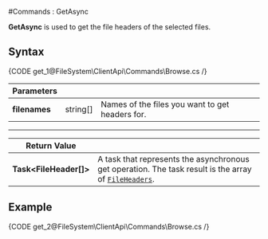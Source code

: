 #Commands : GetAsync

**GetAsync** is used to get the file headers of the selected files.

## Syntax

{CODE get_1@FileSystem\ClientApi\Commands\Browse.cs /}

| Parameters | | |
| ------------- | ------------- | ----- |
| **filenames** | string[] | Names of the files you want to get headers for. |

<hr />

| Return Value | |
| ------------- | ------------- |
| **Task&lt;FileHeader[]&gt;** | A task that represents the asynchronous get operation. The task result is the array of [`FileHeaders`](../../../../../glossary/file-header). |

## Example

{CODE get_2@FileSystem\ClientApi\Commands\Browse.cs /}